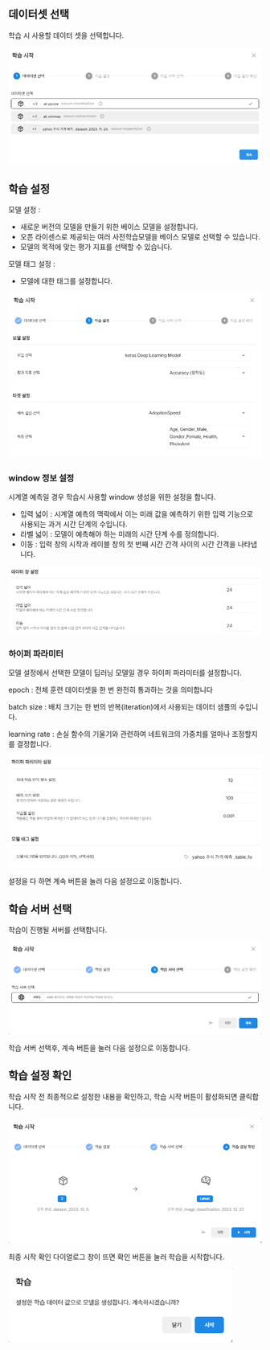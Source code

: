 ## 데이터셋 선택
학습 시 사용할 데이터 셋을 선택합니다.

![img1](https://raw.githubusercontent.com/vazilcompany/vridge-docs/main/guide/img/ai_modeling/csv_type/training_dialog/select_dataset.png)



## 학습 설정
모델 설정 : 
- 새로운 버전의 모델을 만들기 위한 베이스 모델을 설정합니다.
- 오픈 라이센스로 제공되는 여러 사전학습모델을 베이스 모델로 선택할 수 있습니다.
- 모델의 목적에 맞는 평가 지표를 선택할 수 있습니다. 


모델 태그 설정 : 
- 모델에 대한 태그를 설정합니다.



![img1](https://raw.githubusercontent.com/vazilcompany/vridge-docs/main/guide/img/ai_modeling/csv_type/training_dialog/set_training_config_1.png)

### window 정보 설정 

시계열 예측일 경우 학습시 사용할 window 생성을 위한 설정을 합니다. 

- 입력 넓이
  : 시계열 예측의 맥락에서 이는 미래 값을 예측하기 위한 입력 기능으로 사용되는 과거 시간 단계의 수입니다.
- 라벨 넓이
  : 모델이 예측해야 하는 미래의 시간 단계 수를 정의합니다.
- 이동
  : 입력 창의 시작과 레이블 창의 첫 번째 시간 간격 사이의 시간 간격을 나타냅니다.

![img1](https://raw.githubusercontent.com/vazilcompany/vridge-docs/main/guide/img/ai_modeling/csv_type/training_dialog/set_training_config_window.png)



### 하이퍼 파라미터
모델 설정에서 선택한 모델이 딥러닝 모델일 경우 하이퍼 파라미터를 설정합니다. 

epoch
: 전체 훈련 데이터셋을 한 번 완전히 통과하는 것을 의미합니다

batch size
: 배치 크기는 한 번의 반복(iteration)에서 사용되는 데이터 샘플의 수입니다.

learning rate
: 손실 함수의 기울기와 관련하여 네트워크의 가중치를 얼마나 조정할지를 결정합니다.

![img1](https://raw.githubusercontent.com/vazilcompany/vridge-docs/main/guide/img/ai_modeling/csv_type/training_dialog/set_hyper_parameter_model_tag.png)

설정을 다 하면 계속 버튼을 눌러 다음 설정으로 이동합니다.



## 학습 서버 선택
학습이 진행될 서버를 선택합니다.

![img1](https://raw.githubusercontent.com/vazilcompany/vridge-docs/main/guide/img/ai_modeling/image_type/training_dialog/select_training_server.png)

학습 서버 선택후, 계속 버튼을 눌러 다음 설정으로 이동합니다.



## 학습 설정 확인 

학습 시작 전 최종적으로 설정한 내용을 확인하고, 학습 시작 버튼이 활성화되면 클릭합니다.


![img1](https://raw.githubusercontent.com/vazilcompany/vridge-docs/main/guide/img/ai_modeling/image_type/training_dialog/start_training.png)  


최종 시작 확인 다이얼로그 창이 뜨면 확인 버튼을 눌러 학습을 시작합니다.


![img1](https://raw.githubusercontent.com/vazilcompany/vridge-docs/main/guide/img/ai_modeling/image_type/training_dialog/check_start_training.png)
